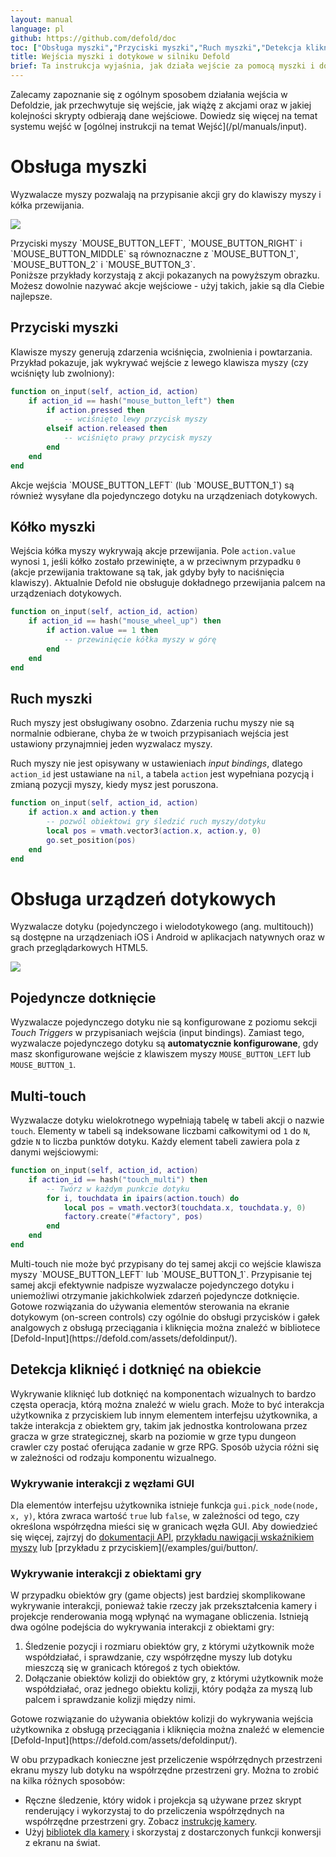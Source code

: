 ```yaml
---
layout: manual
language: pl
github: https://github.com/defold/doc
toc: ["Obsługa myszki","Przyciski myszki","Ruch myszki","Detekcja kliknięć i dotknięć na obiekcie","Wykrywanie interakcji z węzłami GUI","Wykrywanie interakcji z obiektami gry"]
title: Wejścia myszki i dotykowe w silniku Defold
brief: Ta instrukcja wyjaśnia, jak działa wejście za pomocą myszki i dotyku na urządzeniach dotykowych w silniku Defold.
---
```


<div class='sidenote' markdown='1'>
Zalecamy zapoznanie się z ogólnym sposobem działania wejścia w Defoldzie, jak przechwytuje się wejście, jak wiążę z akcjami oraz w jakiej kolejności skrypty odbierają dane wejściowe. Dowiedz się więcej na temat systemu wejść w [ogólnej instrukcji na temat Wejść](/pl/manuals/input).
</div>

# Obsługa myszki

Wyzwalacze myszy pozwalają na przypisanie akcji gry do klawiszy myszy i kółka przewijania.

![](/manuals/images/input/mouse_bindings.png)

<div class='sidenote' markdown='1'>
Przyciski myszy `MOUSE_BUTTON_LEFT`, `MOUSE_BUTTON_RIGHT` i `MOUSE_BUTTON_MIDDLE` są równoznaczne z `MOUSE_BUTTON_1`, `MOUSE_BUTTON_2` i `MOUSE_BUTTON_3`.
</div>

<div class='important' markdown='1'>
Poniższe przykłady korzystają z akcji pokazanych na powyższym obrazku. Możesz dowolnie nazywać akcje wejściowe - użyj takich, jakie są dla Ciebie najlepsze.
</div>

## Przyciski myszki

Klawisze myszy generują zdarzenia wciśnięcia, zwolnienia i powtarzania. Przykład pokazuje, jak wykrywać wejście z lewego klawisza myszy (czy wciśnięty lub zwolniony):

```lua
function on_input(self, action_id, action)
    if action_id == hash("mouse_button_left") then
        if action.pressed then
            -- wciśnięto lewy przycisk myszy
        elseif action.released then
            -- wciśnięto prawy przycisk myszy
        end
    end
end
```

<div class='important' markdown='1'>
Akcje wejścia `MOUSE_BUTTON_LEFT` (lub `MOUSE_BUTTON_1`) są również wysyłane dla pojedynczego dotyku na urządzeniach dotykowych.
</div>

## Kółko myszki

Wejścia kółka myszy wykrywają akcje przewijania. Pole `action.value` wynosi `1`, jeśli kółko zostało przewinięte, a w przeciwnym przypadku `0` (akcje przewijania traktowane są tak, jak gdyby były to naciśnięcia klawiszy). Aktualnie Defold nie obsługuje dokładnego przewijania palcem na urządzeniach dotykowych.

```lua
function on_input(self, action_id, action)
    if action_id == hash("mouse_wheel_up") then
        if action.value == 1 then
            -- przewinięcie kółka myszy w górę
        end
    end
end
```

## Ruch myszki

Ruch myszy jest obsługiwany osobno. Zdarzenia ruchu myszy nie są normalnie odbierane, chyba że w twoich przypisaniach wejścia jest ustawiony przynajmniej jeden wyzwalacz myszy.

Ruch myszy nie jest opisywany w ustawieniach *input bindings*, dlatego `action_id` jest ustawiane na `nil`, a tabela `action` jest wypełniana pozycją i zmianą pozycji myszy, kiedy mysz jest poruszona.

```lua
function on_input(self, action_id, action)
    if action.x and action.y then
        -- pozwól obiektowi gry śledzić ruch myszy/dotyku
        local pos = vmath.vector3(action.x, action.y, 0)
        go.set_position(pos)
    end
end
```

# Obsługa urządzeń dotykowych

Wyzwalacze dotyku (pojedynczego i wielodotykowego (ang. multitouch)) są dostępne na urządzeniach iOS i Android w aplikacjach natywnych oraz w grach przeglądarkowych HTML5.

![](/manuals/images/input/touch_bindings.png)

## Pojedyncze dotknięcie

Wyzwalacze pojedynczego dotyku nie są konfigurowane z poziomu sekcji *Touch Triggers* w przypisaniach wejścia (input bindings). Zamiast tego, wyzwalacze pojedynczego dotyku są **automatycznie konfigurowane**, gdy masz skonfigurowane wejście z klawiszem myszy `MOUSE_BUTTON_LEFT` lub `MOUSE_BUTTON_1`.

## Multi-touch

Wyzwalacze dotyku wielokrotnego wypełniają tabelę w tabeli akcji o nazwie `touch`. Elementy w tabeli są indeksowane liczbami całkowitymi od `1` do `N`, gdzie `N` to liczba punktów dotyku. Każdy element tabeli zawiera pola z danymi wejściowymi:

```lua
function on_input(self, action_id, action)
    if action_id == hash("touch_multi") then
        -- Twórz w każdym punkcie dotyku
        for i, touchdata in ipairs(action.touch) do
            local pos = vmath.vector3(touchdata.x, touchdata.y, 0)
            factory.create("#factory", pos)
        end
    end
end
```

<div class='important' markdown='1'>
Multi-touch nie może być przypisany do tej samej akcji co wejście klawisza myszy `MOUSE_BUTTON_LEFT` lub `MOUSE_BUTTON_1`. Przypisanie tej samej akcji efektywnie nadpisze wyzwalacze pojedynczego dotyku i uniemożliwi otrzymanie jakichkolwiek zdarzeń pojedyncze dotknięcie.
</div>

<div class='sidenote' markdown='1'>
Gotowe rozwiązania do używania elementów sterowania na ekranie dotykowym (on-screen controls) czy ogólnie do obsługi przycisków i gałek analgowych z obsługą przeciągania i kliknięcia można znaleźć w bibliotece [Defold-Input](https://defold.com/assets/defoldinput/).
</div>


## Detekcja kliknięć i dotknięć na obiekcie

Wykrywanie kliknięć lub dotknięć na komponentach wizualnych to bardzo częsta operacja, którą można znaleźć w wielu grach. Może to być interakcja użytkownika z przyciskiem lub innym elementem interfejsu użytkownika, a także interakcja z obiektem gry, takim jak jednostka kontrolowana przez gracza w grze strategicznej, skarb na poziomie w grze typu dungeon crawler czy postać oferująca zadanie w grze RPG. Sposób użycia różni się w zależności od rodzaju komponentu wizualnego.

### Wykrywanie interakcji z węzłami GUI

Dla elementów interfejsu użytkownika istnieje funkcja `gui.pick_node(node, x, y)`, która zwraca wartość `true` lub `false`, w zależności od tego, czy określona współrzędna mieści się w granicach węzła GUI. Aby dowiedzieć się więcej, zajrzyj do [dokumentacji API](/ref/gui/#gui.pick_node:node-x-y), [przykładu nawigacji wskaźnikiem myszy](/examples/gui/pointer_over/) lub [przykładu z przyciskiem](/examples/gui/button/.

### Wykrywanie interakcji z obiektami gry

W przypadku obiektów gry (game objects) jest bardziej skomplikowane wykrywanie interakcji, ponieważ takie rzeczy jak przekształcenia kamery i projekcje renderowania mogą wpłynąć na wymagane obliczenia. Istnieją dwa ogólne podejścia do wykrywania interakcji z obiektami gry:

  1. Śledzenie pozycji i rozmiaru obiektów gry, z którymi użytkownik może współdziałać, i sprawdzanie, czy współrzędne myszy lub dotyku mieszczą się w granicach któregoś z tych obiektów.
  2. Dołączanie obiektów kolizji do obiektów gry, z którymi użytkownik może współdziałać, oraz jednego obiektu kolizji, który podąża za myszą lub palcem i sprawdzanie kolizji między nimi.

<div class='sidenote' markdown='1'>
Gotowe rozwiązanie do używania obiektów kolizji do wykrywania wejścia użytkownika z obsługą przeciągania i kliknięcia można znaleźć w elemencie [Defold-Input](https://defold.com/assets/defoldinput/).
</div>

W obu przypadkach konieczne jest przeliczenie współrzędnych przestrzeni ekranu myszy lub dotyku na współrzędne przestrzeni gry. Można to zrobić na kilka różnych sposobów:

  * Ręczne śledzenie, który widok i projekcja są używane przez skrypt renderujący i wykorzystaj to do przeliczenia współrzędnych na współrzędne przestrzeni gry. Zobacz [instrukcję kamery](/pl/manuals/camera/#converting-mouse-to-world-coordinates).
  * Użyj [bibliotek dla kamery](/pl/manuals/camera/#third-party-camera-solutions) i skorzystaj z dostarczonych funkcji konwersji z ekranu na świat.
